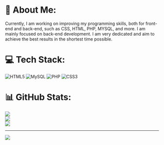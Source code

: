 # 💫 About Me:
Currently, I am working on improving my programming skills, both for front-end and back-end, such as CSS, HTML, PHP, MYSQL, and more. I am mainly focused on back-end development. I am very dedicated and aim to achieve the best results in the shortest time possible.<br>

# 💻 Tech Stack:
![HTML5](https://img.shields.io/badge/html5-%23E34F26.svg?style=for-the-badge&logo=html5&logoColor=white)
![MySQL](https://img.shields.io/badge/mysql-4479A1.svg?style=for-the-badge&logo=mysql&logoColor=white) ![PHP](https://img.shields.io/badge/php-%23777BB4.svg?style=for-the-badge&logo=php&logoColor=white) ![CSS3](https://img.shields.io/badge/css3-%231572B6.svg?style=for-the-badge&logo=css3&logoColor=white)

# 📊 GitHub Stats:
![](https://github-readme-stats.vercel.app/api?username=ConsciousBoy&theme=dark&hide_border=false&include_all_commits=false&count_private=false)<br/>
![](https://nirzak-streak-stats.vercel.app/?user=ConsciousBoy&theme=dark&hide_border=false)<br/>
![](https://github-readme-stats.vercel.app/api/top-langs/?username=ConsciousBoy&theme=dark&hide_border=false&include_all_commits=false&count_private=false&layout=compact)

---
[![](https://visitcount.itsvg.in/api?id=ConsciousBoy&icon=0&color=0)](https://visitcount.itsvg.in)

<!-- Proudly created with GPRM ( https://gprm.itsvg.in ) -->
